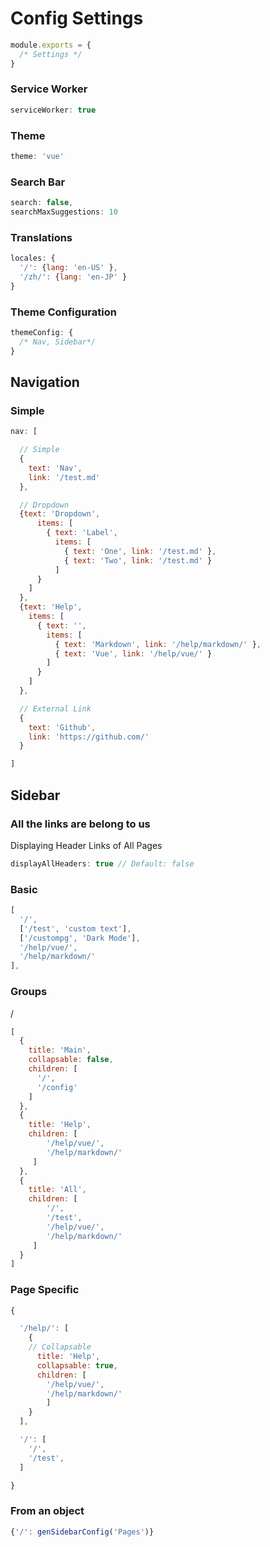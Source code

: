# Config Settings

``` js
module.exports = {
  /* Settings */
}
```

### Service Worker
``` js
serviceWorker: true
```

### Theme
``` js
theme: 'vue'
```

### Search Bar
``` js
search: false,
searchMaxSuggestions: 10
```

### Translations
``` js
locales: {
  '/': {lang: 'en-US' },
  '/zh/': {lang: 'en-JP' }
}
```

### Theme Configuration

``` js
themeConfig: {
  /* Nav, Sidebar*/
}
```

## Navigation

### Simple

``` js
nav: [

  // Simple
  {
    text: 'Nav',
    link: '/test.md'
  },

  // Dropdown
  {text: 'Dropdown',
      items: [
        { text: 'Label',
          items: [
            { text: 'One', link: '/test.md' },
            { text: 'Two', link: '/test.md' }
          ]
      }
    ]
  },
  {text: 'Help',
    items: [
      { text: '',
        items: [
          { text: 'Markdown', link: '/help/markdown/' },
          { text: 'Vue', link: '/help/vue/' }
        ]
      }
    ]
  },

  // External Link
  {
    text: 'Github',
    link: 'https://github.com/'
  }

]
```

## Sidebar

### All the links are belong to us
Displaying Header Links of All Pages
``` js
displayAllHeaders: true // Default: false
```

### Basic
```js
[
  '/',
  ['/test', 'custom text'],
  ['/custompg', 'Dark Mode'],
  '/help/vue/',
  '/help/markdown/'
],
```

### Groups

/
```js
[
  {
    title: 'Main',
    collapsable: false,
    children: [
      '/',
      '/config'
    ]
  },
  {
    title: 'Help',
    children: [
        '/help/vue/',
        '/help/markdown/'
     ]
  },
  {
    title: 'All',
    children: [
        '/',
        '/test',
        '/help/vue/',
        '/help/markdown/'
     ]
  }
]
```

### Page Specific

``` js
{

  '/help/': [
    {
    // Collapsable
      title: 'Help',
      collapsable: true,
      children: [
        '/help/vue/',
        '/help/markdown/'
        ]
    }
  ],

  '/': [
    '/',
    '/test',
  ]

}
```

### From an object

``` js
{'/': genSidebarConfig('Pages')}
```
